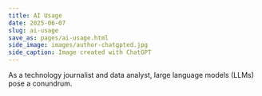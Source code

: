 ```yaml
---
title: AI Usage
date: 2025-06-07
slug: ai-usage
save_as: pages/ai-usage.html
side_image: images/author-chatgpted.jpg
side_caption: Image created with ChatGPT
---
```


As a technology journalist and data analyst, large language models (LLMs) pose a conundrum. 

## 